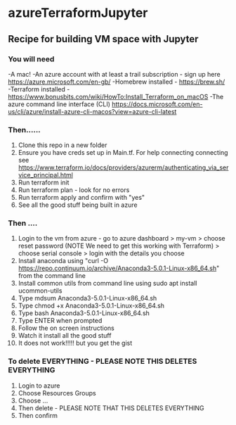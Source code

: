 # azureTerraformJupyter

## Recipe for building VM space with Jupyter

### You will need

-A mac!
-An azure account with at least a trail subscription - sign up here https://azure.microsoft.com/en-gb/
-Homebrew installed - https://brew.sh/
-Terraform installed - https://www.bonusbits.com/wiki/HowTo:Install_Terraform_on_macOS
-The azure command line interface (CLI) https://docs.microsoft.com/en-us/cli/azure/install-azure-cli-macos?view=azure-cli-latest

### Then......

1. Clone this repo in a new folder
2. Ensure you have creds set up in Main.tf.   For help connecting connecting see https://www.terraform.io/docs/providers/azurerm/authenticating_via_service_principal.html
3. Run terraform init
4. Run terraform plan - look for no errors
5. Run terraform apply and confirm with "yes"
6. See all the good stuff being built in azure

###  Then ....

1. Login to the vm from azure - go to azure dashboard > my-vm > choose reset password (NOTE We need to get this working with Terraform) > choose serial console > login with the details you choose
2. Install anaconda using "curl -O https://repo.continuum.io/archive/Anaconda3-5.0.1-Linux-x86_64.sh" from the command line
3. Install common utils from command line using  sudo apt install ucommon-utils
4. Type mdsum Anaconda3-5.0.1-Linux-x86_64.sh
5. Type chmod +x Anaconda3-5.0.1-Linux-x86_64.sh
6. Type bash Anaconda3-5.0.1-Linux-x86_64.sh
7. Type ENTER when prompted
8. Follow the on screen instructions
9. Watch it install all the good stuff
9. It does not work!!!!! but you get the gist

### To delete EVERYTHING - PLEASE NOTE THIS DELETES EVERYTHING

1.  Login to azure
2.  Choose Resources Groups
3.  Choose ...
4.  Then delete - PLEASE NOTE THAT THIS DELETES EVERYTHING
5.  Then confirm
